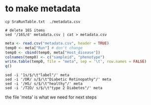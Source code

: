 # to make metadata

```shell
cp SraRunTable.txt  ./metadata.csv
```

```shell
# delete 16S items
sed '/16S/d' metadata.csv | cat > metadata.csv
```

```R
meta <- read.csv("metadata.csv", header = TRUE)
temp0 <- meta["Run"] # don't change
temp0 <- cbind(temp0, meta["Host_disease"])
colnames(temp0) <- c("sampleid", "phenotype")
write.table(temp0, file = "meta", sep = '\t', row.names = FALSE)
q()

```


```shell
sed -i '1s/$/\t"label"/' meta
sed -i '/DR/ s/$/\t"Diabetic Retinopathy"/' meta
sed -i '/HS/ s/$/\t"healthy"/' meta
sed -i '/T2D/ s/$/\t"type 2 Diabetes"/' meta

```
the file 'meta' is what we need for next steps